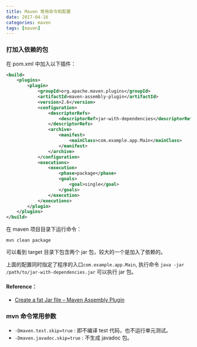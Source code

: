 ```yaml
---
title: Maven 常用命令和配置
date: 2017-04-16
categories: maven
tags: [maven]
---
```


### 打加入依赖的包

在 pom.xml 中加入以下插件：

```xml
<build>
    <plugins>
        <plugin>
            <groupId>org.apache.maven.plugins</groupId>
            <artifactId>maven-assembly-plugin</artifactId>
            <version>2.6</version>
            <configuration>
                <descriptorRefs>
                    <descriptorRef>jar-with-dependencies</descriptorRef>
                </descriptorRefs>
                <archive>
                    <manifest>
                        <mainClass>com.example.app.Main</mainClass>
                    </manifest>
                </archive>
            </configuration>
            <executions>
                <execution>
                    <phase>package</phase>
                    <goals>
                        <goal>single</goal>
                    </goals>
                </execution>
            </executions>
        </plugin>
    </plugins>
</build>
```

在 maven 项目目录下运行命令：

```shell
mvn clean package
```

可以看到 target 目录下包含两个 jar 包，较大的一个是加入了依赖的。

上面的配置同时指定了程序的入口`com.example.app.Main`, 执行命令 `java -jar /path/to/jar-with-dependencies.jar` 可以执行 jar 包。

#### Reference：
- [Create a fat Jar file – Maven Assembly Plugin](https://www.mkyong.com/maven/create-a-fat-jar-file-maven-assembly-plugin/)

### mvn 命令常用参数

- `-Dmaven.test.skip=true` : 即不编译 test 代码，也不运行单元测试。
- `-Dmaven.javadoc.skip=true` : 不生成 javadoc 包。